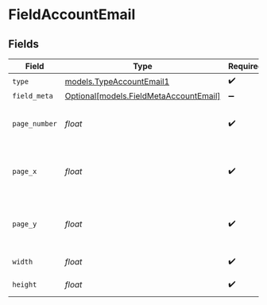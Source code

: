 # FieldAccountEmail


## Fields

| Field                                                                        | Type                                                                         | Required                                                                     | Description                                                                  |
| ---------------------------------------------------------------------------- | ---------------------------------------------------------------------------- | ---------------------------------------------------------------------------- | ---------------------------------------------------------------------------- |
| `type`                                                                       | [models.TypeAccountEmail1](../models/typeaccountemail1.md)                   | :heavy_check_mark:                                                           | N/A                                                                          |
| `field_meta`                                                                 | [Optional[models.FieldMetaAccountEmail]](../models/fieldmetaaccountemail.md) | :heavy_minus_sign:                                                           | N/A                                                                          |
| `page_number`                                                                | *float*                                                                      | :heavy_check_mark:                                                           | The page number the field will be on.                                        |
| `page_x`                                                                     | *float*                                                                      | :heavy_check_mark:                                                           | The X coordinate of where the field will be placed.                          |
| `page_y`                                                                     | *float*                                                                      | :heavy_check_mark:                                                           | The Y coordinate of where the field will be placed.                          |
| `width`                                                                      | *float*                                                                      | :heavy_check_mark:                                                           | The width of the field.                                                      |
| `height`                                                                     | *float*                                                                      | :heavy_check_mark:                                                           | The height of the field.                                                     |